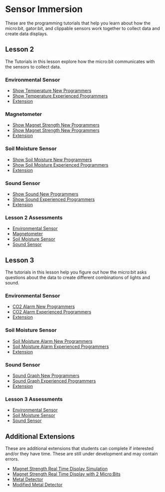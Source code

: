 # Sensor Immersion
These are the programming tutorials that help you learn about how the micro:bit, gator:bit, and clippable sensors work together to collect data and create data displays.

## Lesson 2
The Tutorials in this lesson explore how the micro:bit communicates with the sensors to collect data.

### Environmental Sensor
* [Show Temperature New Programmers](https://makecode.microbit.org/#tutorial:github:schoolwidelabs/sensor-immersion/Lesson2/New/environmental)
* [Show Temperature Experienced Programmers](https://makecode.microbit.org/#tutorial:github:schoolwidelabs/sensor-immersion/Lesson2/Experienced/environmental)
* [Extension](https://makecode.microbit.org/#tutorial:github:schoolwidelabs/sensor-immersion/Lesson2/Extensions/environmental)

### Magnetometer 
* [Show Magnet Strength New Programmers](https://makecode.microbit.org/#tutorial:github:schoolwidelabs/sensor-immersion/Lesson2/New/magnetometer)
* [Show Magnet Strength New Programmers](https://makecode.microbit.org/#tutorial:github:schoolwidelabs/sensor-immersion/Lesson2/Experienced/magnetometer)
* [Extension](https://makecode.microbit.org/#tutorial:github:schoolwidelabs/sensor-immersion/Lesson2/Extensions/magnetometer)

### Soil Moisture Sensor
* [Show Soil Moisture New Programmers](https://makecode.microbit.org/#tutorial:github:schoolwidelabs/sensor-immersion/Lesson2/New/soilMoisture)
* [Show Soil Moisture Experienced Programmers](https://makecode.microbit.org/#tutorial:github:schoolwidelabs/sensor-immersion/Lesson2/Experienced/soilMoisture)
* [Extension](https://makecode.microbit.org/#tutorial:github:schoolwidelabs/sensor-immersion/Lesson2/Extensions/soilMoisture)

### Sound Sensor
* [Show Sound New Programmers](https://makecode.microbit.org/#tutorial:github:schoolwidelabs/sensor-immersion/Lesson2/New/sound)
* [Show Sound Experienced Programmers](https://makecode.microbit.org/#tutorial:github:schoolwidelabs/sensor-immersion/Lesson2/Experienced/sound)
* [Extension](https://makecode.microbit.org/#tutorial:github:schoolwidelabs/sensor-immersion/Lesson2/Extensions/sound)

### Lesson 2 Assessments
* [Environmental Sensor](/assessments/Lesson2/environmental_assessment.md)
* [Magnetometer](/assessments/Lesson2/magnetometer_assessment.md)
* [Soil Moisture Sensor](/assessments/Lesson2/soil_moisture_assessment.md)
* [Sound Sensor](/assessments/Lesson2/sound_assessment.md)


## Lesson 3
The tutorials in this lesson help you figure out how the micro:bit asks questions about the data to create different combinations of lights and sound. 

### Environmental Sensor
* [CO2 Alarm New Programmers](https://makecode.microbit.org/#tutorial:github:schoolwidelabs/sensor-immersion/Lesson3/New/environmental)
* [CO2 Alarm Experienced Programmers](https://makecode.microbit.org/#tutorial:github:schoolwidelabs/sensor-immersion/Lesson3/Experienced/environmental)
* [Extension](https://makecode.microbit.org/#tutorial:github:schoolwidelabs/sensor-immersion/Lesson3/Extensions/environmental)

### Soil Moisture Sensor
* [Soil Moisture Alarm New Programmers](https://makecode.microbit.org/#tutorial:github:schoolwidelabs/sensor-immersion/Lesson3/New/soilMoisture)
* [Soil Moisture Alarm Experienced Programmers](https://makecode.microbit.org/#tutorial:github:schoolwidelabs/sensor-immersion/Lesson3/Experienced/soilMoisture)
* [Extension](https://makecode.microbit.org/#tutorial:github:schoolwidelabs/sensor-immersion/Lesson3/Extensions/soilMoisture)

### Sound Sensor
* [Sound Graph New Programmers](https://makecode.microbit.org/#tutorial:github:schoolwidelabs/sensor-immersion/Lesson3/New/sound)
* [Sound Graph Experienced Programmers](https://makecode.microbit.org/#tutorial:github:schoolwidelabs/sensor-immersion/Lesson3/Experienced/sound)
* [Extension](https://makecode.microbit.org/#tutorial:github:schoolwidelabs/sensor-immersion/Lesson3/Extensions/sound)

### Lesson 3 Assessments
* [Environmental Sensor](/assessments/Lesson3/environmental_assessment.md)
* [Soil Moisture Sensor](/assessments/Lesson3/soil_moisture_assessment.md)
* [Sound Sensor](/assessments/Lesson3/sound_assessment.md)

## Additional Extensions
These are additional extensions that students can complete if interested and/or they have time. These are still under development and may contain errors.

* [Magnet Strength Real Time Display Simulation](https://makecode.microbit.org/#tutorial:github:schoolwidelabs/sensor-immersion/magnetometer_display_datalogger)
* [Magnet Strength Real Time Display with 2 Micro:Bits](https://makecode.microbit.org/#tutorial:github:schoolwidelabs/sensor-immersion/magnetometer_display_magnetic_field_radio_two_microbits_and_simulator)
* [Metal Detector](https://makecode.microbit.org/#tutorial:github:schoolwidelabs/sensor-immersion/magnetometer_metal_detector)
* [Modified Metal Detector](https://makecode.microbit.org/#tutorial:github:schoolwidelabs/sensor-immersion/magnetometer_modified_metal_detector)




